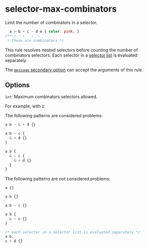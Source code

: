 # selector-max-combinators

Limit the number of combinators in a selector.

<!-- prettier-ignore -->
```css
  a > b + c ~ d e { color: pink; }
/** ↑   ↑   ↑  ↑
 * These are combinators */
```

This rule resolves nested selectors before counting the number of combinators selectors. Each selector in a [selector list](https://www.w3.org/TR/selectors4/#selector-list) is evaluated separately.

The [`message` secondary option](https://github.com/stylelint/stylelint/16.17.0/docs/user-guide/configure.md#message) can accept the arguments of this rule.

## Options

`int`: Maximum combinators selectors allowed.

For example, with `2`:

The following patterns are considered problems:

<!-- prettier-ignore -->
```css
a b ~ c + d {}
```

<!-- prettier-ignore -->
```css
a b ~ c {
  & > d {}
}
```

<!-- prettier-ignore -->
```css
a b {
  & ~ c {
    & + d {}
  }
}
```

The following patterns are _not_ considered problems:

<!-- prettier-ignore -->
```css
a {}
```

<!-- prettier-ignore -->
```css
a b {}
```

<!-- prettier-ignore -->
```css
a b ~ c {}
```

<!-- prettier-ignore -->
```css
a b {
  & ~ c {}
}
```

<!-- prettier-ignore -->
```css
/* each selector in a selector list is evaluated separately */
a b,
c > d {}
```
